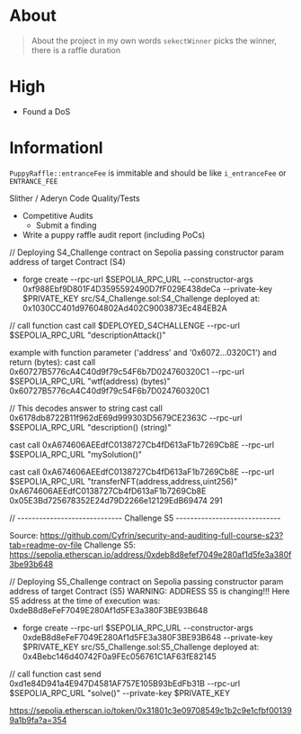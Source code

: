 # About

> About the project in my own words
`sekectWinner` picks the winner, there is a raffle duration

# High 
- Found a DoS
  
  
# Informationl

`PuppyRaffle::entranceFee` is immitable and should be like `i_entranceFee` or `ENTRANCE_FEE`

Slither / Aderyn
Code Quality/Tests

- Competitive Audits
  - Submit a finding
- Write a puppy raffle audit report (including PoCs)

// Deploying S4_Challenge contract on Sepolia passing constructor param address of target Contract (S4)
- forge create --rpc-url $SEPOLIA_RPC_URL --constructor-args 0xf988Ebf9D801F4D3595592490D7fF029E438deCa --private-key $PRIVATE_KEY src/S4_Challenge.sol:S4_Challenge
deployed at: 0x1030CC401d97604802Ad402C9003873Ec484EB2A


// call function 
cast call $DEPLOYED_S4CHALLENGE --rpc-url $SEPOLIA_RPC_URL "descriptionAttack()"

example with function parameter ('address' and '0x6072...0320C1') and return (bytes):
cast call 0x60727B5776cA4C40d9f79c54F6b7D024760320C1 --rpc-url $SEPOLIA_RPC_URL "wtf(address) (bytes)" 0x60727B5776cA4C40d9f79c54F6b7D024760320C1


// This decodes answer to string
cast call 0x6178db8722B11f962dE69d999303D5679CE2363C --rpc-url $SEPOLIA_RPC_URL "description() (string)"


cast call 0xA674606AEEdfC0138727Cb4fD613aF1b7269Cb8E --rpc-url $SEPOLIA_RPC_URL "mySolution()"

cast call 0xA674606AEEdfC0138727Cb4fD613aF1b7269Cb8E --rpc-url $SEPOLIA_RPC_URL "transferNFT(address,address,uint256)" 0xA674606AEEdfC0138727Cb4fD613aF1b7269Cb8E 0x05E3Bd725678352E24d79D2266e12129EdB69474 291



// ----------------------------- Challenge S5 -----------------------------

Source: https://github.com/Cyfrin/security-and-auditing-full-course-s23?tab=readme-ov-file
Challenge S5: https://sepolia.etherscan.io/address/0xdeb8d8efef7049e280af1d5fe3a380f3be93b648

// Deploying S5_Challenge contract on Sepolia passing constructor param address of target Contract (S5)
WARNING: ADDRESS S5 is changing!!!
Here S5 address at the time of execution was: 0xdeB8d8eFeF7049E280Af1d5FE3a380F3BE93B648

- forge create --rpc-url $SEPOLIA_RPC_URL --constructor-args 0xdeB8d8eFeF7049E280Af1d5FE3a380F3BE93B648 --private-key $PRIVATE_KEY src/S5_Challenge.sol:S5_Challenge
deployed at: 0x4Bebc146d40742F0a9FEc056761C1AF63fE82145

// call function 
cast send 0xd1e84D941a4E947D4581AF757E105B93bEdFb31B --rpc-url $SEPOLIA_RPC_URL "solve()" --private-key $PRIVATE_KEY

https://sepolia.etherscan.io/token/0x31801c3e09708549c1b2c9e1cfbf001399a1b9fa?a=354

